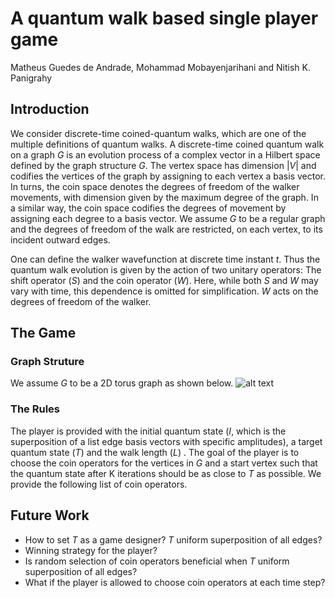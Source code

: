 # A quantum walk based single player game
Matheus Guedes de Andrade, Mohammad Mobayenjarihani and Nitish K. Panigrahy
## Introduction
We consider discrete-time coined-quantum walks, which are one of the multiple definitions of quantum walks. A discrete-time coined quantum walk on a graph *G* is an evolution process of a complex vector in a Hilbert space defined by the graph structure *G*. The vertex space has dimension $|V|$ and codifies the vertices of the graph by assigning to each vertex a basis vector. In turns, the coin space denotes the degrees of freedom of the walker movements, with dimension given by the maximum degree of the graph. In a similar way, the coin space codifies the degrees of movement by assigning each degree to a basis vector. We assume *G* to be a regular graph and the degrees of freedom of the walk are restricted, on each vertex, to its incident outward edges. 

One can define the walker wavefunction at discrete time instant *t*. Thus the quantum walk evolution is given by the action of two unitary operators: The shift operator (*S*) and the coin operator (*W*). Here, while both *S* and *W* may vary with time, this dependence is omitted for simplification. *W* acts on the degrees of freedom of the walker.

## The Game
### Graph Struture
We assume *G* to be a 2D torus graph as shown below.
![alt text](https://github.com/npani/2021_EntanglementX/blob/[branch]/image.jpg?raw=true)

### The Rules
The player is provided with the initial quantum state (*I*, which is the superposition of a list edge basis vectors with specific amplitudes), a target quantum state (*T*) and the walk length (*L*) . The goal of the player is to choose the coin operators for the vertices in *G* and a start vertex such that the quantum state after K iterations should be as close to *T* as possible. We provide the following list of coin operators.


## Future Work
- How to set *T* as a game designer? *T* uniform superposition of all edges?
- Winning strategy for the player? 
- Is random selection of coin operators beneficial when *T* uniform superposition of all edges?
- What if the player is allowed to choose coin operators at each time step?
